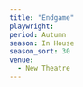 ```yaml
---
title: "Endgame"
playwright:
period: Autumn
season: In House
season_sort: 30
venue:
  - New Theatre
---
```

